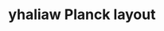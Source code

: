 ---
layout: layouts/keymapdb_entry.njk
OS: []
keymapAuthor: yhaliaw
firmware: QMK
hasHomeRowMods: False
hasLetterOnThumb: False
keymapImage: https://i.imgur.com/HvYva64.png
imageDate: idk
keyCount: 48
keyboard: Planck
baseLayouts: ["QWERTY"]
languages: ['English']
layerCount: 4
title: "yhaliaw Planck layout"
isSplit: False
stagger: ortholinear
summary: 
keymapUrl: https://github.com/yhaliaw/qmk_firmware/tree/master/keyboards/planck/keymaps/yhaliaw
writeup: https://github.com/yhaliaw/qmk_firmware/tree/master/keyboards/planck/keymaps/yhaliaw/readme.md
---
